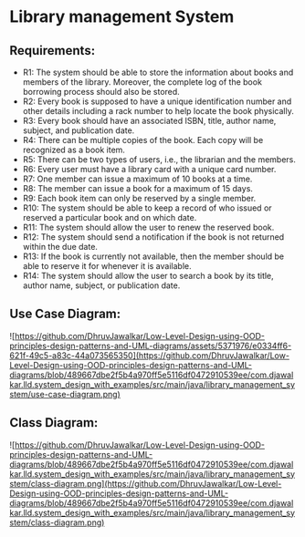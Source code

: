 # Library management System

## Requirements:

- R1: The system should be able to store the information about books and members of the library. Moreover, the complete log of the book borrowing process should also be stored.
- R2: Every book is supposed to have a unique identification number and other details including a rack number to help locate the book physically.
- R3: Every book should have an associated ISBN, title, author name, subject, and publication date.
- R4: There can be multiple copies of the book. Each copy will be recognized as a book item.
- R5: There can be two types of users, i.e., the librarian and the members.
- R6: Every user must have a library card with a unique card number.
- R7: One member can issue a maximum of 10 books at a time.
- R8: The member can issue a book for a maximum of 15 days.
- R9: Each book item can only be reserved by a single member.
- R10: The system should be able to keep a record of who issued or reserved a particular book and on which date.
- R11: The system should allow the user to renew the reserved book.
- R12: The system should send a notification if the book is not returned within the due date.
- R13: If the book is currently not available, then the member should be able to reserve it for whenever it is available.
- R14: The system should allow the user to search a book by its title, author name, subject, or publication date.

## Use Case Diagram:

![https://github.com/DhruvJawalkar/Low-Level-Design-using-OOD-principles-design-patterns-and-UML-diagrams/assets/5371976/e0334ff6-621f-49c5-a83c-44a073565350](https://github.com/DhruvJawalkar/Low-Level-Design-using-OOD-principles-design-patterns-and-UML-diagrams/blob/489667dbe2f5b4a970ff5e5116df0472910539ee/com.djawalkar.lld.system_design_with_examples/src/main/java/library_management_system/use-case-diagram.png)

## Class Diagram:

![https://github.com/DhruvJawalkar/Low-Level-Design-using-OOD-principles-design-patterns-and-UML-diagrams/blob/489667dbe2f5b4a970ff5e5116df0472910539ee/com.djawalkar.lld.system_design_with_examples/src/main/java/library_management_system/class-diagram.png](https://github.com/DhruvJawalkar/Low-Level-Design-using-OOD-principles-design-patterns-and-UML-diagrams/blob/489667dbe2f5b4a970ff5e5116df0472910539ee/com.djawalkar.lld.system_design_with_examples/src/main/java/library_management_system/class-diagram.png)


